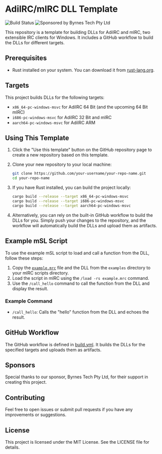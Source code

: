 # AdiIRC/mIRC DLL Template

![Build Status](../../actions/workflows/build.yml/badge.svg)
![Sponsored by Byrnes Tech Pty Ltd](https://img.shields.io/badge/Sponsor-Byrnes%20Tech%20Pty%20Ltd-blue)

This repository is a template for building DLLs for AdiIRC and mIRC, two extensible IRC clients for Windows. It includes a GitHub workflow to build the DLLs for different targets.

## Prerequisites

- Rust installed on your system. You can download it from [rust-lang.org](https://www.rust-lang.org/).

## Targets

This project builds DLLs for the following targets:
- `x86_64-pc-windows-msvc` for AdiIRC 64 Bit (and the upcoming 64 Bit mIRC)
- `i686-pc-windows-msvc` for AdiIRC 32 Bit and mIRC
- `aarch64-pc-windows-msvc` for AdiIRC ARM

## Using This Template

1. Click the "Use this template" button on the GitHub repository page to create a new repository based on this template.

2. Clone your new repository to your local machine:
    ```sh
    git clone https://github.com/your-username/your-repo-name.git
    cd your-repo-name
    ```

3. If you have Rust installed, you can build the project locally:
    ```sh
    cargo build --release --target x86_64-pc-windows-msvc
    cargo build --release --target i686-pc-windows-msvc
    cargo build --release --target aarch64-pc-windows-msvc
    ```

4. Alternatively, you can rely on the built-in GitHub workflow to build the DLLs for you. Simply push your changes to the repository, and the workflow will automatically build the DLLs and upload them as artifacts.

## Example mSL Script

To use the example mSL script to load and call a function from the DLL, follow these steps:

1. Copy the [`example.mrc`](examples/example.mrc) file and the DLL from the `examples` directory to your mIRC scripts directory.
2. Load the script in mIRC using the `/load -rs example.mrc` command.
3. Use the `/call_hello` command to call the function from the DLL and display the result.

### Example Command
- `/call_hello`: Calls the "hello" function from the DLL and echoes the result.

## GitHub Workflow

The GitHub workflow is defined in [build.yml](.github/workflows/build.yml). It builds the DLLs for the specified targets and uploads them as artifacts.

## Sponsors

Special thanks to our sponsor, Byrnes Tech Pty Ltd, for their support in creating this project.

## Contributing

Feel free to open issues or submit pull requests if you have any improvements or suggestions.

## License

This project is licensed under the MIT License. See the LICENSE file for details.